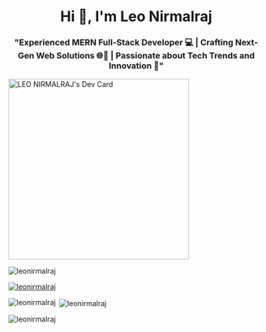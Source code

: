 <h1 align="center">Hi 👋, I'm Leo Nirmalraj</h1>
<h3 align="center">"Experienced MERN Full-Stack Developer 💻 | Crafting Next-Gen Web Solutions 🌐🚀 | Passionate about Tech Trends and Innovation 🌟"
</h3>

<a href="https://app.daily.dev/leonirmalraj"><img src="https://api.daily.dev/devcards/v2/PDejW7LlyMHk81DrPcvIe.png?type=default&r=e4l" width="356" alt="LEO NIRMALRAJ's Dev Card"/></a>
<p align="left"> <img src="https://komarev.com/ghpvc/?username=leonirmalraj&label=Profile%20views&color=0e75b6&style=flat" alt="leonirmalraj" /> </p>

<p align="left"> <a href="https://github.com/ryo-ma/github-profile-trophy"><img src="https://github-profile-trophy.vercel.app/?username=leonirmalraj" alt="leonirmalraj" /></a> </p>

<p><img align="left" src="https://github-readme-stats.vercel.app/api/top-langs?username=leonirmalraj&show_icons=true&locale=en&layout=compact" alt="leonirmalraj" /></p>

<p>&nbsp;<img align="center" src="https://github-readme-stats.vercel.app/api?username=leonirmalraj&show_icons=true&locale=en" alt="leonirmalraj" /></p>

<p><img align="center" src="https://github-readme-streak-stats.herokuapp.com/?user=leonirmalraj&" alt="leonirmalraj" /></p>



